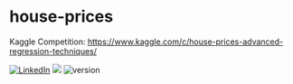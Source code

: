 # house-prices
Kaggle Competition: https://www.kaggle.com/c/house-prices-advanced-regression-techniques/




[![LinkedIn][linkedin-shield]][linkedin-url]
<img src="https://img.shields.io/badge/language-python-4AAB26">
![version](https://img.shields.io/badge/version-3.7-blue)


<!-- MARKDOWN LINKS & IMAGES -->
<!-- https://www.markdownguide.org/basic-syntax/#reference-style-links -->
[linkedin-shield]: https://img.shields.io/badge/-LinkedIn-black.svg?style=flat-square&logo=linkedin&colorB=555
[linkedin-url]: https://linkedin.com/in/caumente
